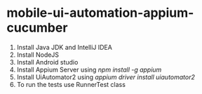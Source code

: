 # mobile-ui-automation-appium-cucumber

1. Install Java JDK and IntelliJ IDEA
2. Install NodeJS
3. Install Android studio
4. Install Appium Server using *npm install -g appium*
5. Install UiAutomator2 using *appium driver install uiautomator2*
6. To run the tests use RunnerTest class
